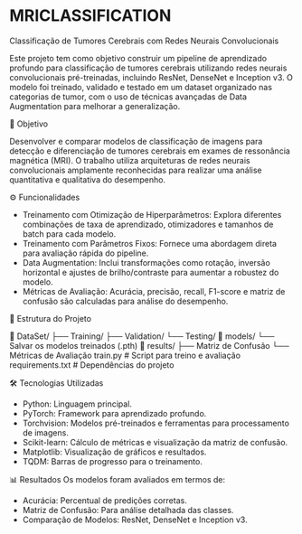 # MRICLASSIFICATION
Classificação de Tumores Cerebrais com Redes Neurais Convolucionais

Este projeto tem como objetivo construir um pipeline de aprendizado profundo para classificação de tumores cerebrais utilizando redes neurais convolucionais pré-treinadas, incluindo ResNet, DenseNet e Inception v3. O modelo foi treinado, validado e testado em um dataset organizado nas categorias de tumor, com o uso de técnicas avançadas de Data Augmentation para melhorar a generalização.

🧠 Objetivo

Desenvolver e comparar modelos de classificação de imagens para detecção e diferenciação de tumores cerebrais em exames de ressonância magnética (MRI). O trabalho utiliza arquiteturas de redes neurais convolucionais amplamente reconhecidas para realizar uma análise quantitativa e qualitativa do desempenho.

⚙️ Funcionalidades
- Treinamento com Otimização de Hiperparâmetros: Explora diferentes combinações de taxa de aprendizado, otimizadores e tamanhos de batch para cada modelo.
- Treinamento com Parâmetros Fixos: Fornece uma abordagem direta para avaliação rápida do pipeline.
- Data Augmentation: Inclui transformações como rotação, inversão horizontal e ajustes de brilho/contraste para aumentar a robustez do modelo.
- Métricas de Avaliação: Acurácia, precisão, recall, F1-score e matriz de confusão são calculadas para análise do desempenho.

📂 Estrutura do Projeto

📁 DataSet/
    ├── Training/
    ├── Validation/
    └── Testing/
📁 models/
    └── Salvar os modelos treinados (.pth)
📁 results/
    ├── Matriz de Confusão
    └── Métricas de Avaliação
train.py        # Script para treino e avaliação
requirements.txt # Dependências do projeto


🛠️ Tecnologias Utilizadas
- Python: Linguagem principal.
- PyTorch: Framework para aprendizado profundo.
- Torchvision: Modelos pré-treinados e ferramentas para processamento de imagens.
- Scikit-learn: Cálculo de métricas e visualização da matriz de confusão.
- Matplotlib: Visualização de gráficos e resultados.
- TQDM: Barras de progresso para o treinamento.

📊 Resultados
Os modelos foram avaliados em termos de:

- Acurácia: Percentual de predições corretas.
- Matriz de Confusão: Para análise detalhada das classes.
- Comparação de Modelos: ResNet, DenseNet e Inception v3.
